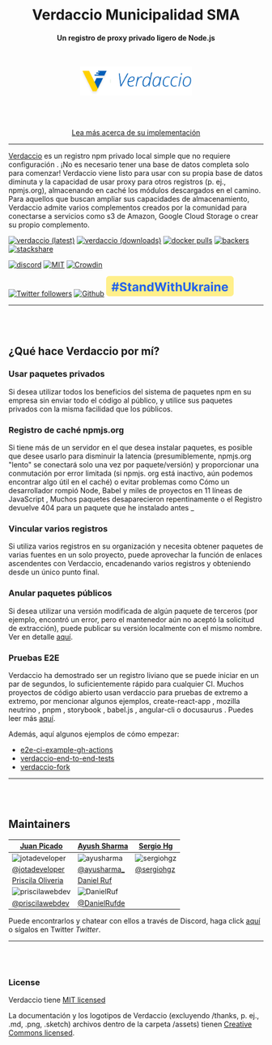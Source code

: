 <h1 align="center">Verdaccio Municipalidad SMA</h1>

<h4 align="center">Un registro de proxy privado ligero de Node.js</h4>

<br/>

<p align="center">
  <a href="https://verdaccio.org/">
    <img alt="Gitea" src="images/verdaccio.png" width="220"/>
  </a>
</p>

<br/><br/>

<p align="center">
  <a href="http://staging.smandes.gov.ar/gitea/Documentacion/verdaccio/wiki">Lea más acerca de su implementación</a>
</p>

---

[Verdaccio](https://verdaccio.org/) es un registro npm privado local simple que no requiere configuración . ¡No es necesario tener una base de datos completa solo para comenzar! Verdaccio viene listo para usar con su propia base de datos diminuta y la capacidad de usar proxy para otros registros (p. ej., npmjs.org), almacenando en caché los módulos descargados en el camino. Para aquellos que buscan ampliar sus capacidades de almacenamiento, Verdaccio admite varios complementos creados por la comunidad para conectarse a servicios como s3 de Amazon, Google Cloud Storage o crear su propio complemento.

[![verdaccio (latest)](https://img.shields.io/npm/v/verdaccio/latest.svg)](https://www.npmjs.com/package/verdaccio)
[![verdaccio (downloads)](https://img.shields.io/npm/dy/verdaccio.svg)](https://www.npmjs.com/package/verdaccio)
[![docker pulls](https://img.shields.io/docker/pulls/verdaccio/verdaccio.svg?maxAge=43200)](https://verdaccio.org/docs/en/docker.html)
[![backers](https://opencollective.com/verdaccio/tiers/backer/badge.svg?label=Backer&color=brightgreen)](https://opencollective.com/verdaccio)
[![stackshare](https://img.shields.io/badge/Follow%20on-StackShare-blue.svg?logo=stackshare&style=flat)](https://stackshare.io/verdaccio)

[![discord](https://img.shields.io/discord/388674437219745793.svg)](http://chat.verdaccio.org/)
[![MIT](https://img.shields.io/github/license/mashape/apistatus.svg)](https://github.com/verdaccio/verdaccio/blob/master/LICENSE)
[![Crowdin](https://d322cqt584bo4o.cloudfront.net/verdaccio/localized.svg)](https://crowdin.com/project/verdaccio)

[![Twitter followers](https://img.shields.io/twitter/follow/verdaccio_npm.svg?style=social&label=Follow)](https://twitter.com/verdaccio_npm)
[![Github](https://img.shields.io/github/stars/verdaccio/verdaccio.svg?style=social&label=Stars)](https://github.com/verdaccio/verdaccio/stargazers)
[![StandWithUkraine](https://raw.githubusercontent.com/vshymanskyy/StandWithUkraine/main/badges/StandWithUkraine.svg)](https://github.com/vshymanskyy/StandWithUkraine/blob/main/docs/README.md)

---

<br/><br/>

## ¿Qué hace Verdaccio por mí?

### Usar paquetes privados

Si desea utilizar todos los beneficios del sistema de paquetes npm en su empresa sin enviar todo el código al público, y utilice sus paquetes privados con la misma facilidad que los públicos.

### Registro de caché npmjs.org

Si tiene más de un servidor en el que desea instalar paquetes, es posible que desee usarlo para disminuir la latencia (presumiblemente, npmjs.org "lento" se conectará solo una vez por paquete/versión) y proporcionar una conmutación por error limitada (si npmjs. org está inactivo, aún podemos encontrar algo útil en el caché) o evitar problemas como Cómo un desarrollador rompió Node, Babel y miles de proyectos en 11 líneas de JavaScript , Muchos paquetes desaparecieron repentinamente o el Registro devuelve 404 para un paquete que he instalado antes \_

### Vincular varios registros

Si utiliza varios registros en su organización y necesita obtener paquetes de varias fuentes en un solo proyecto, puede aprovechar la función de enlaces ascendentes con Verdaccio, encadenando varios registros y obteniendo desde un único punto final.

### Anular paquetes públicos

Si desea utilizar una versión modificada de algún paquete de terceros (por ejemplo, encontró un error, pero el mantenedor aún no aceptó la solicitud de extracción), puede publicar su versión localmente con el mismo nombre. Ver en detalle [aquí](https://verdaccio.org/docs/en/best#override-public-packages).

### Pruebas E2E

Verdaccio ha demostrado ser un registro liviano que se puede iniciar en un par de segundos, lo suficientemente rápido para cualquier CI. Muchos proyectos de código abierto usan verdaccio para pruebas de extremo a extremo, por mencionar algunos ejemplos, create-react-app , mozilla neutrino , pnpm , storybook , babel.js , angular-cli o docusaurus . Puedes leer más [aquí](https://verdaccio.org/docs/e2e).

Además, aquí algunos ejemplos de cómo empezar:

- [e2e-ci-example-gh-actions](https://github.com/juanpicado/e2e-ci-example-gh-actions)
- [verdaccio-end-to-end-tests](https://github.com/juanpicado/verdaccio-end-to-end-tests)
- [verdaccio-fork](https://github.com/juanpicado/verdaccio-fork)

---

<br/><br/>

## Maintainers

| [Juan Picado](https://github.com/juanpicado)                                   | [Ayush Sharma](https://github.com/ayusharma)                             | [Sergio Hg](https://github.com/sergiohgz)                                 |
| ------------------------------------------------------------------------------ | ------------------------------------------------------------------------ | ------------------------------------------------------------------------- |
| ![jotadeveloper](https://avatars3.githubusercontent.com/u/558752?s=120&v=4)    | ![ayusharma](https://avatars2.githubusercontent.com/u/6918450?s=120&v=4) | ![sergiohgz](https://avatars2.githubusercontent.com/u/14012309?s=120&v=4) |
| [@jotadeveloper](https://twitter.com/jotadeveloper)                            | [@ayusharma\_](https://twitter.com/ayusharma_)                           | [@sergiohgz](https://twitter.com/sergiohgz)                               |
| [Priscila Oliveria](https://github.com/priscilawebdev)                         | [Daniel Ruf](https://github.com/DanielRuf)                               |
| ![priscilawebdev](https://avatars2.githubusercontent.com/u/29228205?s=120&v=4) | ![DanielRuf](https://avatars3.githubusercontent.com/u/827205?s=120&v=4)  |
| [@priscilawebdev](https://twitter.com/priscilawebdev)                          | [@DanielRufde](https://twitter.com/DanielRufde)                          |

Puede encontrarlos y chatear con ellos a través de Discord, haga click [aquí](http://chat.verdaccio.org) o sígalos en Twitter _Twitter_.

---

<br/><br/>

### License

Verdaccio tiene [MIT licensed](https://github.com/verdaccio/verdaccio/blob/master/LICENSE)

La documentación y los logotipos de Verdaccio (excluyendo /thanks, p. ej., .md, .png, .sketch) archivos dentro de la carpeta /assets) tienen
[Creative Commons licensed](https://creativecommons.org/licenses/by/4.0/).
